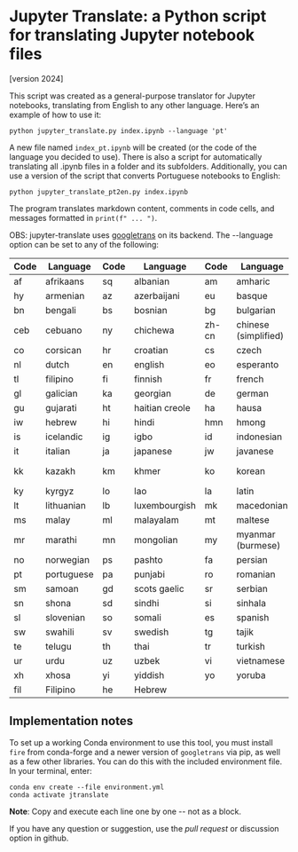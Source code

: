 # Jupyter Translate: a Python script for translating Jupyter notebook files

[version 2024]

This script was created as a general-purpose translator for Jupyter notebooks, translating from English to any other language. Here’s an example of how to use it:

```
python jupyter_translate.py index.ipynb --language 'pt'
```
A new file named `index_pt.ipynb` will be created (or the code of the language you decided to use). There is also a script for automatically translating all .ipynb files in a folder and its subfolders. Additionally, you can use a version of the script that converts Portuguese notebooks to English:
```
python jupyter_translate_pt2en.py index.ipynb
```
The program translates markdown content, comments in code cells, and messages formatted in  `print(f" ... ")`. 

OBS: jupyter-translate uses [googletrans](https://py-googletrans.readthedocs.io/en/latest/) on its backend. The --language option can be set to any of the following:

| Code   | Language              | Code   | Language               | Code   | Language             | Code   | Language          |
|--------|-----------------------|--------|------------------------|--------|----------------------|--------|-------------------|
| af     | afrikaans              | sq     | albanian               | am     | amharic              | ar     | arabic            |
| hy     | armenian               | az     | azerbaijani            | eu     | basque               | be     | belarusian        |
| bn     | bengali                | bs     | bosnian                | bg     | bulgarian            | ca     | catalan           |
| ceb    | cebuano                | ny     | chichewa               | zh-cn  | chinese (simplified) | zh-tw  | chinese (traditional) |
| co     | corsican               | hr     | croatian               | cs     | czech                | da     | danish            |
| nl     | dutch                  | en     | english                | eo     | esperanto            | et     | estonian          |
| tl     | filipino               | fi     | finnish                | fr     | french               | fy     | frisian           |
| gl     | galician               | ka     | georgian               | de     | german               | el     | greek             |
| gu     | gujarati               | ht     | haitian creole         | ha     | hausa                | haw    | hawaiian          |
| iw     | hebrew                 | hi     | hindi                  | hmn    | hmong                | hu     | hungarian         |
| is     | icelandic              | ig     | igbo                   | id     | indonesian           | ga     | irish             |
| it     | italian                | ja     | japanese               | jw     | javanese             | kn     | kannada           |
| kk     | kazakh                 | km     | khmer                  | ko     | korean               | ku     | kurdish (kurmanji)|
| ky     | kyrgyz                 | lo     | lao                    | la     | latin                | lv     | latvian           |
| lt     | lithuanian             | lb     | luxembourgish          | mk     | macedonian           | mg     | malagasy          |
| ms     | malay                  | ml     | malayalam              | mt     | maltese              | mi     | maori             |
| mr     | marathi                | mn     | mongolian              | my     | myanmar (burmese)    | ne     | nepali            |
| no     | norwegian              | ps     | pashto                 | fa     | persian              | pl     | polish            |
| pt     | portuguese             | pa     | punjabi                | ro     | romanian             | ru     | russian           |
| sm     | samoan                 | gd     | scots gaelic           | sr     | serbian              | st     | sesotho           |
| sn     | shona                  | sd     | sindhi                 | si     | sinhala              | sk     | slovak            |
| sl     | slovenian              | so     | somali                 | es     | spanish              | su     | sundanese         |
| sw     | swahili                | sv     | swedish                | tg     | tajik                | ta     | tamil             |
| te     | telugu                 | th     | thai                   | tr     | turkish              | uk     | ukrainian         |
| ur     | urdu                   | uz     | uzbek                  | vi     | vietnamese           | cy     | welsh             |
| xh     | xhosa                  | yi     | yiddish                | yo     | yoruba               | zu     | zulu              |
| fil    | Filipino               | he     | Hebrew                 |        |                      |        |                   |


## Implementation notes
To set up a working Conda environment to use this tool, you must install `fire` from conda-forge and a newer version of `googletrans` via pip, as well as a few other libraries. You can do this with the included environment file. In your terminal, enter:
```
conda env create --file environment.yml
conda activate jtranslate
```
**Note**: Copy and execute each line one by one -- not as a block.

If you have any question or suggestion, use the *pull request* or discussion option in github.
